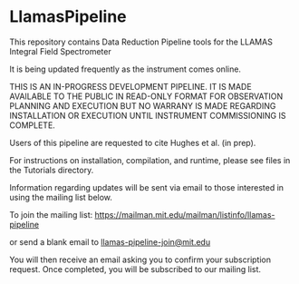 # LlamasPipeline

This repository contains Data Reduction Pipeline tools for the LLAMAS Integral Field Spectrometer

It is being updated frequently as the instrument comes online.

THIS IS AN IN-PROGRESS DEVELOPMENT PIPELINE.  IT IS MADE AVAILABLE TO THE PUBLIC IN READ-ONLY FORMAT
FOR OBSERVATION PLANNING AND EXECUTION BUT NO WARRANY IS MADE REGARDING INSTALLATION OR 
EXECUTION UNTIL INSTRUMENT COMMISSIONING IS COMPLETE.

Users of this pipeline are requested to cite Hughes et al. (in prep).

For instructions on installation, compilation, and runtime, please see files in the Tutorials directory.

Information regarding updates will be sent via email to those interested in using the mailing list below.

To join the mailing list:
https://mailman.mit.edu/mailman/listinfo/llamas-pipeline

or send a blank email to llamas-pipeline-join@mit.edu

You will then receive an email asking you to confirm your subscription request. Once completed, you will be subscribed to our mailing list.
